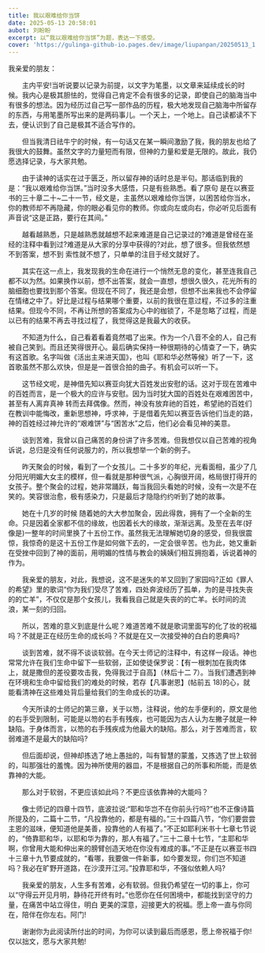 ```yaml
---
title: 我以艰难给你当饼
date: 2025-05-13 20:58:01
aubot: 刘盼盼
excerpt: 以“我以艰难给你当饼”为题，表达一下感受。
cover: 'https://gulinga-github-io.pages.dev/image/liupanpan/20250513_1.png'
---
```


我亲爱的朋友：

&ensp;&ensp;&ensp;&ensp;主内平安!当听说要以记录为前提，以文字为笔墨，以文章来延续成长的时候。我内心是极其胆怯的，觉得自己肯定不会有很多的记录，即使自己的脑海当中有很多的想法。因为经历过自己写一部作品的历程，极大地发现自己脑海中所留存的东西，与用笔墨所写出来的是两码事儿。一个天上，一个地上。自己读都读不下去，便认识到了自己是极其不适合写作的。

&ensp;&ensp;&ensp;&ensp;但当我清日祛牛宁的时候，有一句话又在某一瞬间激励了我，我的朋友也给了我很大的鼓舞。虽然文字的力量短而有限，但神的力量和爱是无限的。故此，我仍愿选择记录，与大家共勉。

&ensp;&ensp;&ensp;&ensp;由于读神的话实在过于匮乏，所以留存神的话时总是半句。那话临到我的是：“我以艰难给你当饼。”当时没多大感悟，只是有些熟悉。看了原句 是在以赛亚书的三十章二十~二十一节，经文是，主虽然以艰难给你当饼，以困苦给你当水，你的教师却不再隐藏，你的眼必看见你的教师。你或向左或向右，你必听见后面有声音说“这是正路，要行在其间。”

&ensp;&ensp;&ensp;&ensp;越看越熟悉，只是越熟悉就越想不起来难道是自己记录过的?难道是曾经在圣经的注释中看到过?难道是从大家的分享中获得的?对此，想了很多。但我依然想不到答案，想不到 索性就不想了，只单单的注目于经文就好了。

&ensp;&ensp;&ensp;&ensp;其实在这一点上，我发现我的生命在进行一个悄然无息的变化，甚至连我自己都不以为然。如果换作以前，想不出答案，就会一直想，想很久很久，花光所有的脑细胞也要找到那个答案。但现在不同了，我还是会想，但想不出来我也不会停留在情绪之中了。好比是过程与结果哪个重要，以前的我很在意过程，不过多的注重结果。但现今不同，不再让所想的答案成为心中的枷锁了，不是忽略了过程，而是以已有的结果不再去寻找过程了，我觉得这是我最大的收获。

&ensp;&ensp;&ensp;&ensp;不知道为什么，自己看着看着竟然唱了出来。作为一个八音不全的人，自己有被自己笑到。而且还笑得很开心。最后确实保持一种很期待的心情查了一下，确实有这首歌。名字叫做《活出主来进天国》，也叫《耶和华必然等候》听了一下，这首歌虽然不那么欢快，但是是一首很合拍的曲子。有机会可以听一下。

&ensp;&ensp;&ensp;&ensp;这节经文呢，是神借先知以赛亚向犹大百姓发出安慰的话。这对于现在苦难中的百姓而言，是一个极大的应许与安慰。因为当时犹大国的百姓处在艰难困苦中，甚至有人离弃真神 转而去拜偶像。然而，神没有放弃祂的百姓，希望祂的百姓们在教训中能悔改，重新思想神，呼求神，于是借着先知以赛亚告诉他们当走的路，神的百姓经过神允许的“艰难饼”与“困苦水”之后，他们必会看见神的美意。

&ensp;&ensp;&ensp;&ensp;谈到苦难，我曾以自己痛苦的身份讲了许多苦难。但我想仅以自己苦难的视角诉说，总归是没有任何说服力的，所以我想举一个新的例子。

&ensp;&ensp;&ensp;&ensp;昨天聚会的时候，看到了一个女孩儿。二十多岁的年纪，光看面相，虽少了几分阳光明媚大女主的模样，但一看就是那种很气派，心胸很开阔，格局很打得开的女孩子。整个聚会的过程，她非常踊跃，每当我回头看她的时候，没有一次是不在笑的。笑容很治愈，极有感染力，只是最后才隐隐约约听到了她的故事。

&ensp;&ensp;&ensp;&ensp;她在十几岁的时候 随着她的大大参加聚会，因此得救，拥有了一个全新的生命。只是因着全家都不信的缘故，也因着长大的缘故，渐渐远离。及至在去年(好像是)一整年的时间里换了十五份工作。虽然我无法理解她切身的感受，但我很震惊，我惊奇的是这十五份工作是如何做下去的，一定会很辛苦。也为此，她又重新在受挫中回到了神的面前，用明媚的性情与教会的姨姨们相互拥抱着，诉说着神的作为。

&ensp;&ensp;&ensp;&ensp;我亲爱的朋友，对此，我想说，这不是迷失的羊又回到了家园吗?正如《罪人的希望》里的歌词“你为我们受尽了苦难，四处奔波经历了孤单，为的是寻找失丧的的亡羊”，不仅仅是那个女孩儿，我看我自己就是失丧的的亡羊。长时间的流浪，某一刻的归回。

&ensp;&ensp;&ensp;&ensp;所以，苦难的意义到底是什么呢？难道苦难不就是歌词里面写的化了妆的祝福吗？不就是正在经历生命的成长吗？不就是在又一次接受神的白白的恩典吗?

&ensp;&ensp;&ensp;&ensp;谈到苦难，就不得不谈谈软弱。在今天士师记的注释中，有这样一段话。神也常常允许在我们生命中留下一些软弱，正如使徒保罗说：【有一根刺加在我肉体上，就是撒但的差役要攻击我，免得我过于自高】（林后十二 7）。当我们遭遇到神在环境和生命中留给我们的难处的时候，若存【凡事谢恩】(帖前五 18)的心，就能看清神在这些难处背后量给我们的生命成长的功课。

&ensp;&ensp;&ensp;&ensp;今天所读的士师记的第三章，关于以笏，注释说，他的左手便利的，原文是他的右手受到限制，可能是以笏的右手有残疾，也可能因为古人认为左撇子就是一种缺陷。于身体而言，以笏的右手残疾成为他最大的缺陷。那么，对于苦难而言，软弱难道不是最大的缺陷吗?

&ensp;&ensp;&ensp;&ensp;但后面却说，但神却拣选了地上愚拙的，叫有智慧的蒙羞，又拣选了世上软弱的，叫那强壮的羞愧。因为神所使用的器皿，不是根据自己的所事和所能，而是依靠神的大能。

&ensp;&ensp;&ensp;&ensp;那么对于软弱，不更应该如此吗？不更应该依靠神的大能吗？

&ensp;&ensp;&ensp;&ensp;像士师记的四章十四节，底波拉说:“耶和华岂不在你前头行吗?”也不正像诗篇所提及的，二篇十二节，“凡投靠他的，都是有福的。”三十四篇八节，“你们要尝尝主恩的滋味，便知道他是美善，投靠他的人有福了。”不正如耶利米书十七章七节说的，“倚靠耶和华，以耶和华为靠的，那人有福了。”三十二章十七节，“主耶和华啊，你曾用大能和伸出来的膀臂创造天地在你没有难成的事。”不正是在以赛亚书四十三章十九节要成就的，“看哪，我要做一件新事，如今要发现，你们岂不知道吗？我必在旷野开道路，在沙漠开江河。”投靠耶和华，不强似依赖人吗?

&ensp;&ensp;&ensp;&ensp;我亲爱的朋友，人生多有苦难，必有软弱。但我仍希望在一切的事上，你可以“守得云开见月明，静待花开终有时。”也愿你在任何困境中，都能找到坚守的力量，在痛苦中站立得住，明白 更美的深意，迎接更大的祝福。愿上帝一直与你同在，陪伴在你左右。阿门!

&ensp;&ensp;&ensp;&ensp;谢谢你为此阅读所付出的时间，为你可以读到最后而感恩，愿上帝祝福于你!仅以拙文，愿与大家共勉!
